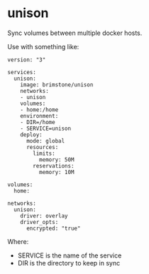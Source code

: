 unison
======


Sync volumes between multiple docker hosts.

Use with something like:
```
version: "3"

services:
  unison:
    image: brimstone/unison
    networks:
    - unison
    volumes:
    - home:/home
    environment:
    - DIR=/home
    - SERVICE=unison
    deploy:
      mode: global
      resources:
        limits:
          memory: 50M
        reservations:
          memory: 10M

volumes:
  home:

networks:
  unison:
    driver: overlay
    driver_opts:
      encrypted: "true"
```

Where:
- SERVICE is the name of the service
- DIR is the directory to keep in sync
